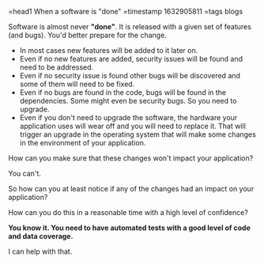 =head1 When a software is "done"
=timestamp 1632905811
=tags blogs

Software is almost never **"done"**. It is released with a given set of features (and bugs). You'd better prepare for the change.


* In most cases new features will be added to it later on.
* Even if no new features are added, security issues will be found and need to be addressed.
* Even if no security issue is found other bugs will be discovered and some of them will need to be fixed.
* Even if no bugs are found in the code, bugs will be found in the dependencies. Some might even be security bugs. So you need to upgrade.
* Even if you don't need to upgrade the software, the hardware your application uses will wear off and you will need to replace it. That will trigger an upgrade in the operating system that will make some changes in the environment of your application.

How can you make sure that these changes won't impact your application?

You can't.

So how can you at least notice if any of the changes had an impact on your application?

How can you do this in a reasonable time with a high level of confidence?

**You know it. You need to have automated tests with a good level of code and data coverage.**

I can help with that.

